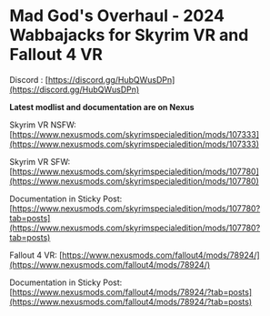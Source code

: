# Mad God's Overhaul - 2024 Wabbajacks for Skyrim VR and Fallout 4 VR

Discord : [https://discord.gg/HubQWusDPn](https://discord.gg/HubQWusDPn)

**Latest modlist and documentation are on Nexus**

Skyrim VR NSFW: [https://www.nexusmods.com/skyrimspecialedition/mods/107333](https://www.nexusmods.com/skyrimspecialedition/mods/107333)

Skyrim VR SFW: [https://www.nexusmods.com/skyrimspecialedition/mods/107780](https://www.nexusmods.com/skyrimspecialedition/mods/107780)

Documentation in Sticky Post: [https://www.nexusmods.com/skyrimspecialedition/mods/107780?tab=posts](https://www.nexusmods.com/skyrimspecialedition/mods/107780?tab=posts)

Fallout 4 VR: [https://www.nexusmods.com/fallout4/mods/78924/](https://www.nexusmods.com/fallout4/mods/78924/)

Documentation in Sticky Post: [https://www.nexusmods.com/fallout4/mods/78924/?tab=posts](https://www.nexusmods.com/fallout4/mods/78924/?tab=posts)




